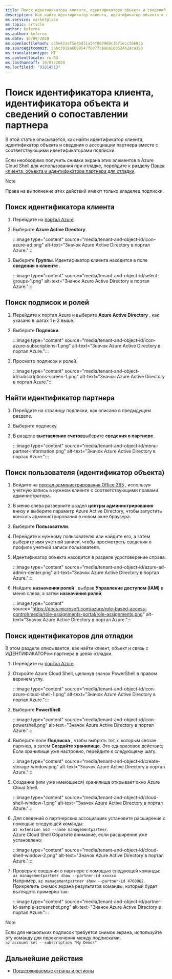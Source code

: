 ```yaml
---
title: Поиск идентификатора клиента, идентификатора объекта и сведений о ассоциации партнера в Azure Marketplace
description: Как найти идентификатор клиента, идентификатор объекта и сведения о ассоциации партнера по ИДЕНТИФИКАТОРу подписки в Azure Marketplace.
ms.service: marketplace
ms.topic: article
author: keferna
ms.author: keferna
ms.date: 10/09/2020
ms.openlocfilehash: c35e42aaf5e4bd31a54f807969c3671ecc5668ab
ms.sourcegitcommit: 5abc3919a6b99547f8077ce86a168524b2aca350
ms.translationtype: MT
ms.contentlocale: ru-RU
ms.lasthandoff: 10/07/2020
ms.locfileid: "91814513"
---
```

# <a name="find-tenant-id-object-id-and-partner-association-details"></a>Поиск идентификатора клиента, идентификатора объекта и сведений о сопоставлении партнера

В этой статье описывается, как найти идентификатор клиента, идентификатор объекта и сведения о ассоциации партнера вместе с соответствующими идентификаторами подписки.

Если необходимо получить снимки экрана этих элементов в Azure Cloud Shell для использования при отладке, перейдите к разделу [Поиск клиента, объекта и идентификатора партнера для отладки](#find-ids-for-debugging).

>[!Note]
> Права на выполнение этих действий имеют только владелец подписки.

## <a name="find-tenant-id"></a>Поиск идентификатора клиента

1. Перейдите на [портал Azure](https://ms.portal.azure.com/).
2. Выберите **Azure Active Directory**.

    :::image type="content" source="media/tenant-and-object-id/icon-azure-ad.png" alt-text="Значок Azure Active Directory в портал Azure.":::

3. Выберите **Группы**. Идентификатор клиента находится в поле **сведения о клиенте** .

    :::image type="content" source="media/tenant-and-object-id/select-groups-1.png" alt-text="Значок Azure Active Directory в портал Azure.":::

## <a name="find-subscriptions-and-roles"></a>Поиск подписок и ролей

1. Перейдите к портал Azure и выберите **Azure Active Directory** , как указано в шагах 1 и 2 выше.
2. Выберите **Подписки**.

    :::image type="content" source="media/tenant-and-object-id/icon-azure-subscriptions-1.png" alt-text="Значок Azure Active Directory в портал Azure.":::

3. Просмотр подписок и ролей.

    :::image type="content" source="media/tenant-and-object-id/subscriptions-screen-1.png" alt-text="Значок Azure Active Directory в портал Azure.":::

## <a name="find-partner-id"></a>Найти идентификатор партнера

1. Перейдите на страницу подписки, как описано в предыдущем разделе.
2. Выберите подписку.
3. В разделе **выставление счетов**выберите **сведения о партнере**.

    :::image type="content" source="media/tenant-and-object-id/menu-partner-information.png" alt-text="Значок Azure Active Directory в портал Azure.":::

## <a name="find-user-object-id"></a>Поиск пользователя (идентификатор объекта)

1. Войдите на [портал администрирования Office 365](https://portal.office.com/adminportal/home) , используя учетную запись в нужном клиенте с соответствующими правами администратора.
2. В меню слева разверните раздел **центры администрирования** внизу и выберите параметр Azure Active Directory, чтобы запустить консоль администрирования в новом окне браузера.
3. Выберите **Пользователи**.
4. Перейдите к нужному пользователю или найдите его, а затем выберите имя учетной записи, чтобы просмотреть сведения о профиле учетной записи пользователя.
5. Идентификатор объекта находится в разделе удостоверение справа.

    :::image type="content" source="media/tenant-and-object-id/azure-ad-admin-center.png" alt-text="Значок Azure Active Directory в портал Azure.":::

6. Найдите **назначения ролей** , выбрав **Управление доступом (IAM)** в меню слева, а затем **назначения ролей**.

    :::image type="content" source="https://docs.microsoft.com/azure/role-based-access-control/media/role-assignments-portal/role-assignments.png" alt-text="Значок Azure Active Directory в портал Azure.":::

## <a name="find-ids-for-debugging"></a>Поиск идентификаторов для отладки

В этом разделе описывается, как найти клиент, объект и связь с ИДЕНТИФИКАТОРом партнера в целях отладки.

1. Перейдите на [портал Azure](https://ms.portal.azure.com/).
2. Откройте Azure Cloud Shell, щелкнув значок PowerShell в правом верхнем углу.

    :::image type="content" source="media/tenant-and-object-id/icon-azure-cloud-shell-1.png" alt-text="Значок Azure Active Directory в портал Azure.":::

3. Выберите **PowerShell**.

    :::image type="content" source="media/tenant-and-object-id/icon-powershell.png" alt-text="Значок Azure Active Directory в портал Azure.":::

4. Выберите поле **Подписка** , чтобы выбрать тот, с которым связан партнер, а затем **Создайте хранилище**. Это одноразовое действие; Если хранилище уже настроено, перейдите к следующему шагу.

    :::image type="content" source="media/tenant-and-object-id/create-storage-window.png" alt-text="Значок Azure Active Directory в портал Azure.":::

5. Создание (или уже имеющееся) хранилища открывает окно Azure Cloud Shell.

    :::image type="content" source="media/tenant-and-object-id/cloud-shell-window-1.png" alt-text="Значок Azure Active Directory в портал Azure.":::

6. Для сведений о партнерских ассоциациях установите расширение с помощью следующей команды:<br>`az extension add --name managementpartner`.<br>Azure Cloud Shell Обратите внимание, если расширение уже установлено:

    :::image type="content" source="media/tenant-and-object-id/cloud-shell-window-2.png" alt-text="Значок Azure Active Directory в портал Azure.":::

7. Проверьте сведения о партнере с помощью следующей команды:<br>`az managementpartner show --partner-id xxxxxx`<br>Например, `az managementpartner show --partner-id 4760962`.<br>Прикрепить снимок экрана результатов команды, который будет выглядеть примерно так:

    :::image type="content" source="media/tenant-and-object-id/partner-id-sample-screenshot.png" alt-text="Значок Azure Active Directory в портал Azure.":::

>[!NOTE]
>Если для нескольких подписок требуется снимок экрана, используйте эту команду для переключения между подписками:<br>`az account set --subscription "My Demos"`

## <a name="next-steps"></a>Дальнейшие действия

- [Поддерживаемые страны и регионы](sell-from-countries.md)